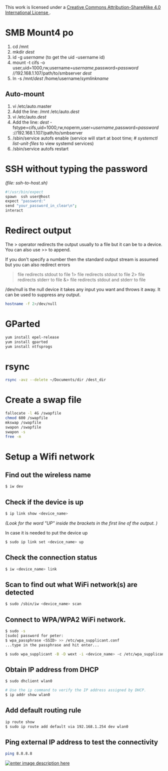 This work is licensed under a [Creative Commons Attribution-ShareAlike 4.0 International License ](http://creativecommons.org/licenses/by-sa/4.0/).

# SMB Mount4 po

1. cd /mnt
2. mkdir *dest*
3. id -g *username* (to get the uid -username id)
4. mount -t cifs -o  user,uid=1000,rw,username=*username*,password=*password* //192.168.1.107/path/to/smbserver *dest*
5. ln -s /mnt/*dest* /home/username/*symlinkname*

## Auto-mount
1. vi /etc/auto.master
2. Add the line: /mnt /etc/auto.*dest*
3. vi /etc/auto.*dest*
4. Add the line: *dest*      -fstype=cifs,uid=1000,rw,noperm,user=*username*,password=*password*    ://192.168.1.107/path/to/smbserver
5. /sbin/service autofs enable (service will start at boot time; # *systemctl list-unit-files* to view systemd services)
6. /sbin/service autofs restart

# SSH without typing the password

*(file: ssh-to-host.sh)*
```bash
#!/usr/bin/expect
spawn  ssh user@host
expect "password:"
send "your_password_in_clear\n";
interact
```

# Redirect output

The > operator redirects the output usually to a file but it can be to a device. You can also use >> to append.

If you don't specify a number then the standard output stream is assumed but you can also redirect errors

> file redirects stdout to file
1> file redirects stdout to file
2> file redirects stderr to file
&> file redirects stdout and stderr to file

/dev/null is the null device it takes any input you want and throws it away. It can be used to suppress any output.

```bash
hostname -f 2>/dev/null
```

# GParted

```bash
yum install epel-release
yum install gparted
yum install ntfsprogs
```

# rsync

```bash
rsync -avz --delete ~/Documents/dir /dest_dir
```

# Create a swap file

```bash
fallocate -l 4G /swapfile
chmod 600 /swapfile
mkswap /swapfile
swapon /swapfile
swapon -s
free -m
```

# Setup a Wifi network

## Find out the wireless name

```bash
$ iw dev
```
## Check if the device is up

```bash
$ ip link show <device_name>
```
*(Look for the word "UP" inside the brackets in the first line of the output. )*

In case it is needed to put the device up
```bash
$ sudo ip link set <device_name> up
```
## Check the connection status
```bash
$ iw <device_name> link
```

## Scan to find out what WiFi network(s) are detected 

```bash
$ sudo /sbin/iw <device_name> scan
```

## Connect to WPA/WPA2 WiFi network. 
```bash
$ sudo -s
[sudo] password for peter: 
$ wpa_passphrase <SSID> >> /etc/wpa_supplicant.conf 
...type in the passphrase and hit enter...

$ sudo wpa_supplicant -B -D wext -i <device_name> -c /etc/wpa_supplicant.conf
```

## Obtain IP address from DHCP
```bash
$ sudo dhclient wlan0

# Use the ip command to verify the IP address assigned by DHCP.
$ ip addr show wlan0
```

## Add default routing rule

```bash
ip route show
$ sudo ip route add default via 192.168.1.254 dev wlan0
```


## Ping external IP address to test the connectivity
```bash
ping 8.8.8.8
```

[![enter image description here](https://i.creativecommons.org/l/by-sa/4.0/80x15.png) ](http://creativecommons.org/licenses/by-sa/4.0/)